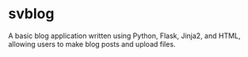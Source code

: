 svblog
=========

A basic blog application written using Python, Flask, Jinja2, and HTML, allowing users to make blog posts and upload files.
